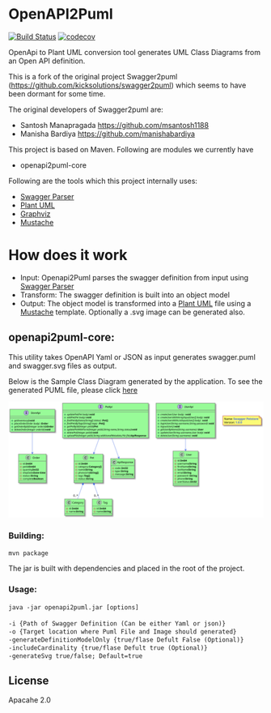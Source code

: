 # OpenAPI2Puml

[![Build Status](https://api.travis-ci.com/openapi2puml/openapi2puml.svg?branch=master)](https://travis-ci.com/openapi2puml/openapi2puml)
[![codecov](https://codecov.io/gh/openapi2puml/openapi2puml/branch/master/graph/badge.svg)](https://codecov.io/gh/openapi2puml/openapi2puml)

OpenApi to Plant UML conversion tool generates UML Class Diagrams from an Open API definition.

This is a fork of the original project Swagger2puml (https://github.com/kicksolutions/swagger2puml) which seems to have been dormant for some time.

The original developers of Swagger2puml are:
- Santosh Manapragada https://github.com/msantosh1188
- Manisha Bardiya https://github.com/manishabardiya

This project is based on Maven.
Following are modules we currently have 

- openapi2puml-core

Following are the tools which this project internally uses:

- [Swagger Parser]
- [Plant UML]
- [Graphviz]
- [Mustache]

# How does it work

- Input: Openapi2Puml parses the swagger definition from input using [Swagger Parser] 
- Transform: The swagger definition is built into an object model 
- Output: The object model is transformed into a [Plant UML] file using a [Mustache] template. Optionally a .svg 
image can be generated also. 


## openapi2puml-core: 

This utility takes OpenAPI Yaml or JSON as input generates swagger.puml and swagger.svg files as output.

Below is the Sample Class Diagram generated by the application.
To see the generated PUML file, please click [here](examples/swagger.puml)

![Swagger-Class-Diagram-Sample](examples/swagger.svg)

### Building:

```
mvn package
```

The jar is built with dependencies and placed in the root of the project.

### Usage:

```
java -jar openapi2puml.jar [options]

-i {Path of Swagger Definition (Can be either Yaml or json)}
-o {Target location where Puml File and Image should generated}
-generateDefinitionModelOnly {true/flase Defult False (Optional)}
-includeCardinality {true/flase Defult true (Optional)}
-generateSvg true/false; Default=true 

```

License
----

Apacahe 2.0

[Plant UML]: <https://github.com/plantuml/plantuml>
[Swagger]: <https://swagger.io/>
[Swagger Parser]: <https://github.com/swagger-api/swagger-parser>
[Graphviz]: <https://graphviz.gitlab.io/>
[Mustache]: <https://github.com/spullara/mustache.java>
